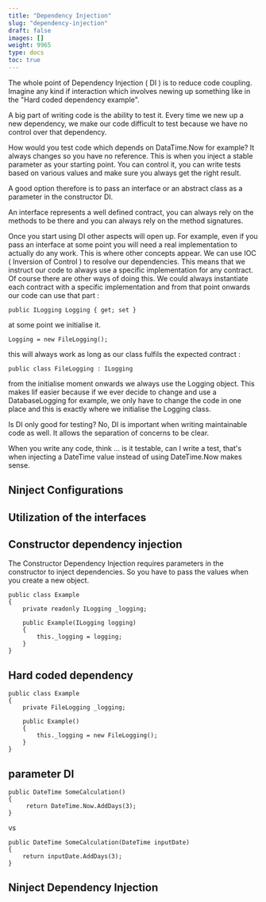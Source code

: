 ```yaml
---
title: "Dependency Injection"
slug: "dependency-injection"
draft: false
images: []
weight: 9965
type: docs
toc: true
---
```


The whole point of Dependency Injection ( DI ) is to reduce code coupling. 
Imagine any kind if interaction which involves newing up something like in the "Hard coded dependency example". 

A big part of writing code is the ability to test it. Every time we new up a new dependency, we make our code difficult to test because we have no control over that dependency. 

How would you test code which depends on DataTime.Now for example? It always changes so you have no reference. This is when you inject a stable parameter as your starting point. You can control it, you can write tests based on various values and make sure you always get the right result.

A good option therefore is to pass an interface or an abstract class as a parameter in the constructor DI. 

An interface represents a well defined contract, you can always rely on the methods to be there and you can always rely on the method signatures. 

Once you start using DI other aspects will open up. For example, even if you pass an interface at some point you will need a real implementation to actually do any work. This is where other concepts appear. We can use IOC ( Inversion of Control ) to resolve our dependencies. This means that we instruct our code to always use a specific implementation for any contract. Of course there are other ways of doing this. We could always instantiate each contract with a specific implementation and from that point onwards our code can use that part :

    public ILogging Logging { get; set }

at some point we initialise it.

    Logging = new FileLogging();

this will always work as long as our class fulfils the expected contract :

    public class FileLogging : ILogging

from the initialise moment onwards we always use the Logging object. This makes lif easier because if we ever decide to change and use a DatabaseLogging for example, we only have to change the code in one place and this is exactly where we initialise the Logging class.

Is DI only good for testing? No, DI is important when writing maintainable code as well. It allows the separation of concerns to be clear. 

When you write any code, think ... is it testable, can I write a test, that's when injecting a DateTime value instead of using DateTime.Now makes sense. 

## Ninject Configurations


## Utilization of the interfaces


## Constructor dependency injection
The Constructor Dependency Injection requires parameters in the constructor to inject dependencies. So you have to pass the values when you create a new object.

    public class Example
    {
        private readonly ILogging _logging;
    
        public Example(ILogging logging)
        {
            this._logging = logging;
        }
    }

## Hard coded dependency
    public class Example
    {
        private FileLogging _logging;
    
        public Example()
        {
            this._logging = new FileLogging();
        }
    }

## parameter DI
    public DateTime SomeCalculation()
    {
         return DateTime.Now.AddDays(3);
    }

vs

    public DateTime SomeCalculation(DateTime inputDate)
    {
        return inputDate.AddDays(3);
    }



## Ninject Dependency Injection


